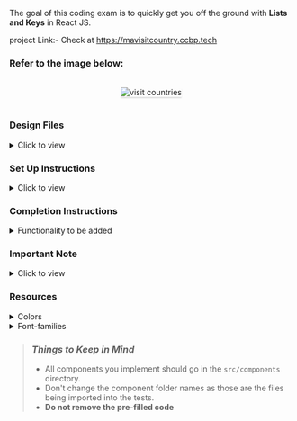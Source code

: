 The goal of this coding exam is to quickly get you off the ground with **Lists and Keys** in React JS.

project Link:- Check at https://mavisitcountry.ccbp.tech

### Refer to the image below:

<br/>
<div style="text-align: center;">
    <img src="https://assets.ccbp.in/frontend/content/react-js/visit-countries-output.gif" alt="visit countries" style="max-width:70%;box-shadow:0 2.8px 2.2px rgba(0, 0, 0, 0.12)">
</div>
<br/>

### Design Files

<details>
<summary>Click to view</summary>

- [Medium (Size >= 768px), Large (Size >= 992px) and Extra Large (Size >= 1200px)](https://assets.ccbp.in/frontend/content/react-js/visit-countries-lg-output.png)
- [Medium (Size >= 768px), Large (Size >= 992px) and Extra Large (Size >= 1200px) - No Visited Countries View](https://assets.ccbp.in/frontend/content/react-js/visit-countries-no-visited-countries-lg-output.png)

</details>

### Set Up Instructions

<details>
<summary>Click to view</summary>

- Download dependencies by running `npm install`
- Start up the app using `npm start`

</details>

### Completion Instructions

<details>
<summary>Functionality to be added</summary>
<br/>

The app must have the following functionalities

- Initially, the list of given countries should be displayed.
  - If the country is not visited, it should be displayed with the **Visit** button.
  - If the country is visited, it should be displayed with the text **Visited** and also should be displayed in the visited countries.
- When a **Visit** button of the country is clicked,
  - The country should be added in the visited countries.
  - The **Visit** button of a respective country should be replaced with the text **Visited**.
- When a **Remove** button in one of the visited countries is clicked,
  - The respective visited country should be removed from the visited countries.
  - The **Visited** text of a respective visited country should be replaced with a **Visit** button.
- When all the visited countries are removed, then [No Visited Countries View](https://assets.ccbp.in/frontend/content/react-js/visit-countries-no-visited-countries-lg-output.png) should be displayed.
- The `App` component consists of the `initialCountriesList`. It consists of a list of countries with the following properties in each country object.

  |    key    | DataType |
  | :-------: | :------: |
  |    id     |  String  |
  |   name    |  String  |
  | imageUrl  |  String  |
  | isVisited | Boolean  |

</details>

### Important Note

<details>
<summary>Click to view</summary>

<br/>

**The following instruction is required for the tests to pass**

- The image of each visited country should have the `alt` attribute value as **thumbnail**.

</details>

### Resources

<details>
<summary>Colors</summary>

<br/>

<div style="background-color: #161624; width: 150px; padding: 10px; color: white">Hex: #161624</div>
<div style="background-color: #f8fafc; width: 150px; padding: 10px; color: black">Hex: #f8fafc</div>
<div style="background-color: #334155; width: 150px; padding: 10px; color: white">Hex: #334155</div>
<div style="background-color: #1f1f2f; width: 150px; padding: 10px; color: white">Hex: #1f1f2f</div>
<div style="background-color: #f1f5f9; width: 150px; padding: 10px; color: black">Hex: #f1f5f9</div>
<div style="background-color: #ffffff; width: 150px; padding: 10px; color: black">Hex: #ffffff</div>
<div style="background-color: #3b82f6; width: 150px; padding: 10px; color: black">Hex: #3b82f6</div>
<div style="background-color: #94a3b8; width: 150px; padding: 10px; color: white">Hex: #94a3b8</div>
<div style="background-color: #cbd5e1; width: 150px; padding: 10px; color: black">Hex: #cbd5e1</div>

</details>

<details>
<summary>Font-families</summary>

- Roboto

</details>

> ### _Things to Keep in Mind_
>
> - All components you implement should go in the `src/components` directory.
> - Don't change the component folder names as those are the files being imported into the tests.
> - **Do not remove the pre-filled code**
